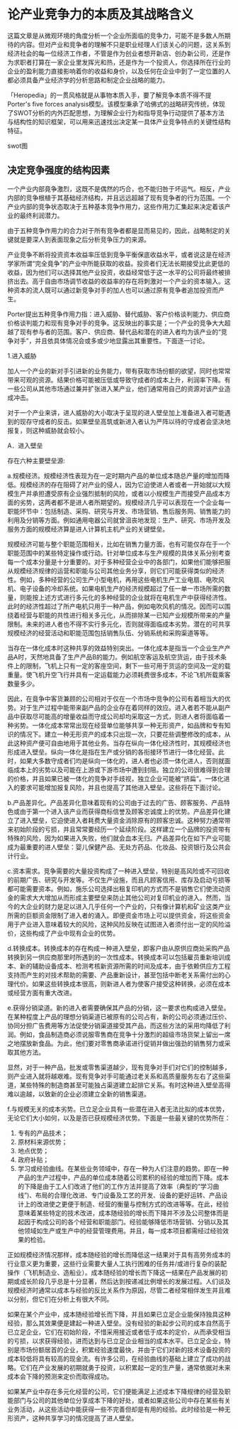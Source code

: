 # 论产业竞争力的本质及其战略含义

这篇文章是从微观环境的角度分析一个企业所面临的竞争力，可能不是多数人所期待的内容。但对产业和竞争者的理解不只是职业经理人们该关心的问题，这关系到经济社会的每一位经济工作者，不管是作为创业者想开新店、创办新公司，还是作为求职者打算在一家企业里发挥光和热，还是作为一个投资人，你选择所在行业的企业的盈利能力直接影响着你的收益和身价，以及任何在企业中到了一定位置的人都必须具备产业经济学的分析思路和制定企业战略的能力。

「Heropedia」的一贯风格就是从事物本质入手，要了解竞争本质不得不提Porter's five forces analysis模型。该模型秉承了哈佛式的战略研究传统，体现了SWOT分析的内外匹配思想，为理解企业行为和指导竞争行动提供了基本方法与结构性的知识框架，可以用来迅速找出决定某一具体产业竞争特点的关键性结构特征。

swot图

## 决定竞争强度的结构因素

一个产业内部竟争激烈，这既不是偶然的巧合，也不能归咎于坏运气。相反，产业内部的竞争根植于其基础经济结构，并且远远超越了现有竞争者的行为范围。一个产业内部的竞争状态取决于五种基本竞争作用力，这些作用力汇集起来决定着该产业的最终利润潜力。

由于五种竞争作用力的合力对于所有竞争者都是显而易见的，因此，战略制定的关键就是要深人到表面现象之后分析竞争压力的来源。

产业竞争不断将投资资本收益率压低到竞争平衡保底收益水平，或者说这是在经济学家所谓“完全竟争”的产业中所能获取的收益。投资者们无法长期接受比此更低的收益，因为他们可以选择其他产业投资，收益经常低于这一水平的公司将最终被排挤出去。高于自由市场调节收益的收益率的存在将刺激对一个产业的资本输入。这种资本的流人既可以通过新竞争对手的加人也可以通过原有竞争者追加投资而产生。

Porter提出五种竞争作用力指：进入威胁、替代威胁、客户价格谈判能力、供应商价格谈判能力和现有竞争对手的竞争。这反映出的事实是；一个产业的竞争大大超越了现有参与者的范围。客户、供应商、替代品和潜在的进入者均为该产业的“竞争对手”，并且依具体情况会或多或少地显露出其重要性。下面逐一讨论。

1.进入威胁

加人一个产业的新对手引进新的业务能力，带有获取市场份额的欲望，同时也常常带来可观的资源。结果价格可能被压低或导致守成者的成本上升，利润率下降。有一些公司从其他市场通过兼并扩张进入某产业，他们通常用自己的资源对该产业造成冲击。

对于一个产业来讲，进人威胁的大小取决于呈现的进人壁垒加上准备进入者可能遇到的现存守成者的反击。如果壁垒高筑或新进入者认为严阵以待的守成者会坚决地报复，则这种威胁就会较小。

A．进入壁垒

存在六种主要壁垒源:

a.规模经济。规模经济性表现为在一定时期内产品的单位成本随总产量的增加而降低。规模经济的存在阻碍了对产业的侵人，因为它迫使进人者或者一开始就以大规模生产并承担遭受原有企业强烈抵制的风险，或者以小规模生产而接受产品成本方面的劣势，这两者都不是进人者所期望的。规模经济几乎可以表现在一个企业每一职能环节中：包括制造、采购、研究与开发、市场营销、售后服务网、销售能力的利用及分销等方面。例如通用电器公司就曾沮丧地发现：生产、研究、市场开发及服务方面的规模经济算是进人计算机主机产业的关键壁垒。

规模经济可能与整个职能范围相关，比如在销售力量方面，也有可能仅存在于一个职能范围中的某些特定操作或行动。针对单位成本与生产规模的具体关系分别考查每一个成本分量是十分重要的。对于多种经营企业中的各部门，如果他们能够把服从规模经济规律的运营和职能与公司其他业务分享，则它们可能获得类似的经济性。例如，多种经营的公司生产小型电机，再用这些电机生产工业电扇、电吹风机、电子设备的冷却系统。如果电机生产的经济规模超过了任一单一市场所需的数量，则能按上述方式进行多元化的多种经营的企业就将在电机生产中获得经济性。此时的经济性超过了所产电机只用于一种产品，例如电吹风机的情况。因而可以围绕着经营与职能的共性进行相关多元化，从而排除某一已知产业规模所带来的产量限制。未来的进人者也不得不实行多元化，否则就得面临成本劣势。潜在的可共享规模经济的经营活动和职能范围包括销售队伍、分销系统和采购渠道等等。

当存在一体化成本时这种共享的效益特别突出。一体化成本是指当一个企业生产产品A时，天然地具备了生产产品B的能力。例如航空客运及航空货运，由于技术条件上的限制，飞机上只有一定的客座空间，剩下一些可用于货运的空间及一定的载重量。使飞机升空飞行并具有一定运载能力必须耗费很多成本，不论飞机所载乘客数量多少。

因此，在竟争中客货兼顾的公司相对于仅在一个市场中竞争的公司有着相当大的优势。对于生产过程中能带来副产品的企业存在着同样的效应。进入者若不能从副产品中获取尽可能高的增量收益而守成公司却均采取这一方式，则进人者将面临着一种劣势。一体化成本常常出现在经营单位能够共享一种无形资产，如品牌和专有知识的情况下。建立一种无形资产的成本只出现一次，只要花些调整修改的成本，从此这种资产便可自由地用于其他业务。当存在纵向一体化经济性时，其规模经济也形成进入壁垒。纵向一体化是指在生产或分销的各衔接环节进行一体化经营。此时，如果大多数守成者们均是纵向一体化的，进人者也必须一体化进人，否则就面临成本上的劣势以及可能在上游或下游市场中遭到封阻。独立的公司很难得到合理的价格，并且如果已被一体化的竞争对手歧视，独立企业可能被“挤扁”。一体化进入的要求可能增加报复风险，并且也提高了其他进入壁垒。这些将在下面讨论。

b.产品差异化。产品差异化意味着现有的公司由于过去的广告、顾客服务、产品特色或由于第一个进入该产业而获得商标信誉及顾客忠诚度上的优势。产品差异化建立了进入壁垒，它迫使进入者耗费大量资金消除原有的顾客忠诚。这种努力通常带来初始阶段的亏损，并且常常要经历一个延续阶段。这样建立一个品牌的投资带有特殊的风险，因为如果进入失败，他们就会血本无归。产品差异化在如下产业可能成为最重要的进人壁垒：婴儿保健产品、无处方药品、化妆品、投资银行及公共会计行业。

c.资本需求。竞争需要的大量投资构成了一种进入壁垒，特别是高风险或不可回收的前期广告、研究与开发等。不仅生产设施，而且凡顾客信用、库存及启动亏损等都可能需要资本。例如，施乐公司选择出租复印机的方式而不是销售它们使流动资金的需求大大增加从而形成主要壁垒来防止其他公司对复印机业的进入。然而，当今的大企业的财力是足以进入几乎任何一个产业的，只有像计算机和矿业这类产业所需的巨额资金限制了进入者的涌入。即便资金市场上可以提供资金，将这些资金用于产业进入意味着较大的风险，这种风险反映在试图进入者须付出一定的风险溢价，这些构成了产业中现有企业的优势。

d.转换成本。转换成本的存在构成一种进入壁垒，即客户由从原供应商处采购产品转换到另一供应商那里时所遇到的一次性成本。转换成本可以包括雇员重新培训成本、新的辅助设备成本、检测考核新资源所需的时间及成本，由于依赖供应方工程支持而产生的对技术帮助的需要、产品重新设计，甚至包括中断老关系需付出的心理代价。如果这些转换成本很高，则新进人者为使客户接受这种转换，必须在成本或经营方面有重大改进。

e.获得分销梁道。新的进入者需要确保其产品的分销，这一要求也构成进入壁垒。在某种程度上产品的理想分销渠道已被原有的公司占有，新的公司必须通过压价、协同分担广告费用等方法促使分销渠道接受其产品，而这些方法的采用均降低了利润。例如，食品制造商必须说服零售商在竞争十分激烈的超级市场货架上留出一席之地摆放新食品。为此，他们要对零售商承诺进行促销并做出强劲的销售努力或采取其他方法。

显然，对于一种产品，批发或零售渠道越少，现有竞争对手们对它们的控制越多，则产业进入就将越艰难。现有竞争对手可能通过老关系和高质量服务左右了这些渠道，某些特殊的制造商甚至可能独占渠道建立起排它关系。有时这种进入壁垒高得难以逾越，以致新的企业必须建立全新的销售渠道。

f.与规模无关的成本劣势。已立足企业具有一些潜在进入者无法比拟的成本优势，无论它们大小如何，以及是否已获规模经济优势。下面是一些最关键的优势所在：
1. 专有的产品技术；
2. 原材料来源优势；
3. 地点优势；
4. 政府补贴；
5. 学习或经验曲线。在某些业务领域中，存在一种为人们注意的趋势。即在一种产品的生产过程中，产品的单位成本随着公司累积的经验的增加而下降。成本的下降是由于工人们改进了他们的工作方法并提高了效率（典型的“学习曲线”)、布局的合理化改进、专门设备及工艺的开发、设备的更好运转、产品设计上的改进使之更便于制造、经营的衡量与控制方式的改进等等。在此，经验意味着某些特定的技术改进，成本随经验的增长而下降并不涉及公司整体而是起因于构成公司的各个经营和职能部门。经验能够降低市场营销、分销以及其他领域如生产或生产中的经营管理费用。并且，每一成本项目都需经过经验效果的检验。

正如规模经济情况那样，成本随经验的增长而降低这一结果对于具有高劳务成本的行业意义更为重要，这些行业需要大量人工执行困难的任务并/或进行复杂的装配操作（飞机制造业、造船业）。成本随经验的增长而下降这一结果在产品发展的初期或成长阶段几乎总是十分显著，然后达到按递减比例增长的发展过程。人们谈及规模经济时通常以成本与经验的反比关系作为原因，尽管二者经常相伴发生并且难以分别，但它们在分析上有很大不同。

如果在某个产业中，成本随经验增长而下降，并且如果已立足企业能保持独具这种经验，那么其效果便是建起一种进入壁垒。没有经验的新起步公司的成本自然高于已立足企业，它们在初始阶段，不惜采用接近或者低于成本的定价，从而承受相当的亏损，以求获得经验，进而达到与已立足企业相当的成本水平。已立足企业，特别是市场份额居首的企业，积累经验速度最快，并由于它们对新的技术设备投资的成本较低将具有较高的现金流。有许多公司，在经验曲线的基础上建立了成功的战略。它们在产业发展的初期就勇于投资，以积累起一定的生产量，通常依据对未来成本会下降的预测来定价而取得成功。

如果某产业中存在多元化经营的公司，它们便能满足上述成本下降规律的经营及职能部门与公司的其他单位分享成本下降的好处，或者如果这些公司中存在某些有关业务活动，从这些活动中能获得一些不完善但却是有用的经验。此时经验是一种无形资产，这种共享学习的情况提高了进人壁垒。

